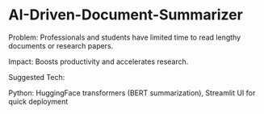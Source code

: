 # AI-Driven-Document-Summarizer

Problem: Professionals and students have limited time to read lengthy documents or research papers.

Impact: Boosts productivity and accelerates research.

Suggested Tech:

Python: HuggingFace transformers (BERT summarization), Streamlit UI for quick deployment
